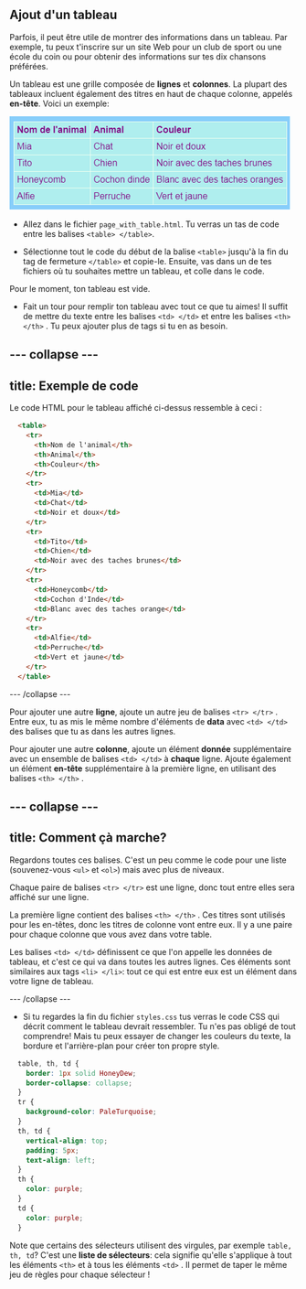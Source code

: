 ## Ajout d'un tableau

Parfois, il peut être utile de montrer des informations dans un tableau. Par exemple, tu peux t'inscrire sur un site Web pour un club de sport ou une école du coin ou pour obtenir des informations sur tes dix chansons préférées.

Un tableau est une grille composée de **lignes** et **colonnes**. La plupart des tableaux incluent également des titres en haut de chaque colonne, appelés **en-tête**. Voici un exemple:

![Exemple d'information dans un tableau](images/egTableResult.png)

- Allez dans le fichier `page_with_table.html`. Tu verras un tas de code entre les balises `<table> </table>`.

- Sélectionne tout le code du début de la balise `<table>` jusqu'à la fin du tag de fermeture `</table>` et copie-le. Ensuite, vas dans un de tes fichiers où tu souhaites mettre un tableau, et colle dans le code.

Pour le moment, ton tableau est vide.

- Fait un tour pour remplir ton tableau avec tout ce que tu aimes! Il suffit de mettre du texte entre les balises `<td> </td>` et entre les balises `<th> </th>` . Tu peux ajouter plus de tags si tu en as besoin.

## \--- collapse \---

## title: Exemple de code

Le code HTML pour le tableau affiché ci-dessus ressemble à ceci :

```html
  <table>
    <tr>
      <th>Nom de l'animal</th>
      <th>Animal</th>
      <th>Couleur</th>
    </tr>
    <tr>
      <td>Mia</td>
      <td>Chat</td>
      <td>Noir et doux</td>
    </tr>
    <tr>
      <td>Tito</td>
      <td>Chien</td>
      <td>Noir avec des taches brunes</td>
    </tr>
    <tr>
      <td>Honeycomb</td>
      <td>Cochon d'Inde</td>
      <td>Blanc avec des taches orange</td>
    </tr>
    <tr>
      <td>Alfie</td>
      <td>Perruche</td>
      <td>Vert et jaune</td>
    </tr>
  </table>
```

\--- /collapse \---

Pour ajouter une autre **ligne**, ajoute un autre jeu de balises `<tr> </tr>` . Entre eux, tu as mis le même nombre d'éléments de **data** avec `<td> </td>` des balises que tu as dans les autres lignes.

Pour ajouter une autre **colonne**, ajoute un élément **donnée** supplémentaire avec un ensemble de balises `<td> </td>` à **chaque** ligne. Ajoute également un élément **en-tête** supplémentaire à la première ligne, en utilisant des balises `<th> </th>` .

## \--- collapse \---

## title: Comment çà marche?

Regardons toutes ces balises. C'est un peu comme le code pour une liste (souvenez-vous `<ul>` et `<ol>`) mais avec plus de niveaux.

Chaque paire de balises `<tr> </tr>` est une ligne, donc tout entre elles sera affiché sur une ligne.

La première ligne contient des balises `<th> </th>` . Ces titres sont utilisés pour les en-têtes, donc les titres de colonne vont entre eux. Il y a une paire pour chaque colonne que vous avez dans votre table.

Les balises `<td> </td>` définissent ce que l'on appelle les données de tableau, et c'est ce qui va dans toutes les autres lignes. Ces éléments sont similaires aux tags `<li> </li>`: tout ce qui est entre eux est un élément dans votre ligne de tableau.

\--- /collapse \---

- Si tu regardes la fin du fichier `styles.css` tus verras le code CSS qui décrit comment le tableau devrait ressembler. Tu n'es pas obligé de tout comprendre! Mais tu peux essayer de changer les couleurs du texte, la bordure et l'arrière-plan pour créer ton propre style.

```css
  table, th, td {
    border: 1px solid HoneyDew;
    border-collapse: collapse;
  }
  tr {
    background-color: PaleTurquoise;
  }
  th, td {
    vertical-align: top;
    padding: 5px;
    text-align: left;
  }
  th {
    color: purple;
  }
  td {
    color: purple;
  }
```

Note que certains des sélecteurs utilisent des virgules, par exemple `table, th, td`? C'est une **liste de sélecteurs**: cela signifie qu'elle s'applique à tout les éléments `<th>` et à tous les éléments `<td>` . Il permet de taper le même jeu de règles pour chaque sélecteur !
